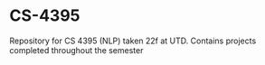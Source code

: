 # CS-4395
Repository for CS 4395 (NLP) taken 22f at UTD. Contains projects completed throughout the semester

